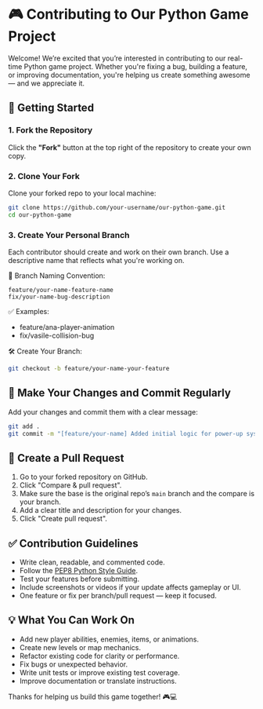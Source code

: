 # 🎮 Contributing to Our Python Game Project

Welcome! We’re excited that you’re interested in contributing to our real-time Python game project. Whether you're fixing a bug, building a feature, or improving documentation, you're helping us create something awesome — and we appreciate it.

## 🚀 Getting Started

### 1. Fork the Repository  
Click the **"Fork"** button at the top right of the repository to create your own copy.

### 2. Clone Your Fork  
Clone your forked repo to your local machine:
```bash
git clone https://github.com/your-username/our-python-game.git
cd our-python-game
```

### 3. Create Your Personal Branch  
Each contributor should create and work on their own branch. Use a descriptive name that reflects what you're working on.

📌 Branch Naming Convention:
```
feature/your-name-feature-name
fix/your-name-bug-description
```

✅ Examples:
- feature/ana-player-animation  
- fix/vasile-collision-bug

🛠️ Create Your Branch:
```bash
git checkout -b feature/your-name-your-feature
```

## 💾 Make Your Changes and Commit Regularly  
Add your changes and commit them with a clear message:
```bash
git add .
git commit -m "[feature/your-name] Added initial logic for power-up system"
```

## 🔁 Create a Pull Request

1. Go to your forked repository on GitHub.
2. Click "Compare & pull request".
3. Make sure the base is the original repo’s `main` branch and the compare is your branch.
4. Add a clear title and description for your changes.
5. Click "Create pull request".

## ✅ Contribution Guidelines

- Write clean, readable, and commented code.
- Follow the [PEP8 Python Style Guide](https://pep8.org/).
- Test your features before submitting.
- Include screenshots or videos if your update affects gameplay or UI.
- One feature or fix per branch/pull request — keep it focused.

## 💡 What You Can Work On

- Add new player abilities, enemies, items, or animations.
- Create new levels or map mechanics.
- Refactor existing code for clarity or performance.
- Fix bugs or unexpected behavior.
- Write unit tests or improve existing test coverage.
- Improve documentation or translate instructions.


Thanks for helping us build this game together! 🎮💻
